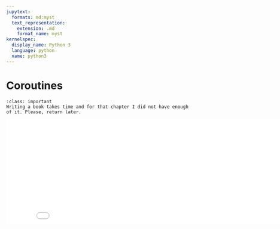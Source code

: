```yaml
---
jupytext:
  formats: md:myst
  text_representation:
    extension: .md
    format_name: myst
kernelspec:
  display_name: Python 3
  language: python
  name: python3
---
```


# Coroutines

````{admonition} This chapter is not ready yet?
:class: important
Writing a book takes time and for that chapter I did not have enough of it. Please, return later.
````

<!-- ````{admonition} What is a Coroutine?
:class: hint

A **coroutine**, by definition, is a subroutine (a function) that can be paused and resumed.
```` -->

<iframe src="../../_static/interactives/async.html" width="850" height="280" frameborder="0"></iframe>
